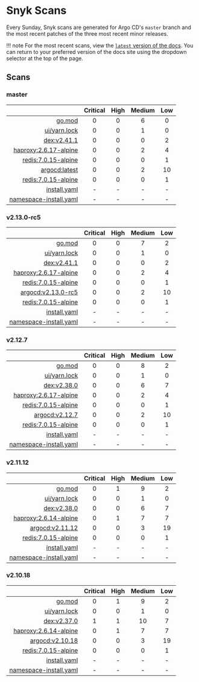 # Snyk Scans

Every Sunday, Snyk scans are generated for Argo CD's `master` branch and the most recent patches of the three most
recent minor releases.

!!! note
    For the most recent scans, view the [`latest` version of the docs](https://argo-cd.readthedocs.io/en/latest/snyk/).
    You can return to your preferred version of the docs site using the dropdown selector at the top of the page.

## Scans

### master

|    | Critical | High | Medium | Low |
|---:|:--------:|:----:|:------:|:---:|
| [go.mod](master/argocd-test.html) | 0 | 0 | 6 | 0 |
| [ui/yarn.lock](master/argocd-test.html) | 0 | 0 | 1 | 0 |
| [dex:v2.41.1](master/ghcr.io_dexidp_dex_v2.41.1.html) | 0 | 0 | 0 | 2 |
| [haproxy:2.6.17-alpine](master/public.ecr.aws_docker_library_haproxy_2.6.17-alpine.html) | 0 | 0 | 2 | 4 |
| [redis:7.0.15-alpine](master/public.ecr.aws_docker_library_redis_7.0.15-alpine.html) | 0 | 0 | 0 | 1 |
| [argocd:latest](master/quay.io_argoproj_argocd_latest.html) | 0 | 0 | 2 | 10 |
| [redis:7.0.15-alpine](master/redis_7.0.15-alpine.html) | 0 | 0 | 0 | 1 |
| [install.yaml](master/argocd-iac-install.html) | - | - | - | - |
| [namespace-install.yaml](master/argocd-iac-namespace-install.html) | - | - | - | - |

### v2.13.0-rc5

|    | Critical | High | Medium | Low |
|---:|:--------:|:----:|:------:|:---:|
| [go.mod](v2.13.0-rc5/argocd-test.html) | 0 | 0 | 7 | 2 |
| [ui/yarn.lock](v2.13.0-rc5/argocd-test.html) | 0 | 0 | 1 | 0 |
| [dex:v2.41.1](v2.13.0-rc5/ghcr.io_dexidp_dex_v2.41.1.html) | 0 | 0 | 0 | 2 |
| [haproxy:2.6.17-alpine](v2.13.0-rc5/public.ecr.aws_docker_library_haproxy_2.6.17-alpine.html) | 0 | 0 | 2 | 4 |
| [redis:7.0.15-alpine](v2.13.0-rc5/public.ecr.aws_docker_library_redis_7.0.15-alpine.html) | 0 | 0 | 0 | 1 |
| [argocd:v2.13.0-rc5](v2.13.0-rc5/quay.io_argoproj_argocd_v2.13.0-rc5.html) | 0 | 0 | 2 | 10 |
| [redis:7.0.15-alpine](v2.13.0-rc5/redis_7.0.15-alpine.html) | 0 | 0 | 0 | 1 |
| [install.yaml](v2.13.0-rc5/argocd-iac-install.html) | - | - | - | - |
| [namespace-install.yaml](v2.13.0-rc5/argocd-iac-namespace-install.html) | - | - | - | - |

### v2.12.7

|    | Critical | High | Medium | Low |
|---:|:--------:|:----:|:------:|:---:|
| [go.mod](v2.12.7/argocd-test.html) | 0 | 0 | 8 | 2 |
| [ui/yarn.lock](v2.12.7/argocd-test.html) | 0 | 0 | 1 | 0 |
| [dex:v2.38.0](v2.12.7/ghcr.io_dexidp_dex_v2.38.0.html) | 0 | 0 | 6 | 7 |
| [haproxy:2.6.17-alpine](v2.12.7/public.ecr.aws_docker_library_haproxy_2.6.17-alpine.html) | 0 | 0 | 2 | 4 |
| [redis:7.0.15-alpine](v2.12.7/public.ecr.aws_docker_library_redis_7.0.15-alpine.html) | 0 | 0 | 0 | 1 |
| [argocd:v2.12.7](v2.12.7/quay.io_argoproj_argocd_v2.12.7.html) | 0 | 0 | 2 | 10 |
| [redis:7.0.15-alpine](v2.12.7/redis_7.0.15-alpine.html) | 0 | 0 | 0 | 1 |
| [install.yaml](v2.12.7/argocd-iac-install.html) | - | - | - | - |
| [namespace-install.yaml](v2.12.7/argocd-iac-namespace-install.html) | - | - | - | - |

### v2.11.12

|    | Critical | High | Medium | Low |
|---:|:--------:|:----:|:------:|:---:|
| [go.mod](v2.11.12/argocd-test.html) | 0 | 1 | 9 | 2 |
| [ui/yarn.lock](v2.11.12/argocd-test.html) | 0 | 0 | 1 | 0 |
| [dex:v2.38.0](v2.11.12/ghcr.io_dexidp_dex_v2.38.0.html) | 0 | 0 | 6 | 7 |
| [haproxy:2.6.14-alpine](v2.11.12/haproxy_2.6.14-alpine.html) | 0 | 1 | 7 | 7 |
| [argocd:v2.11.12](v2.11.12/quay.io_argoproj_argocd_v2.11.12.html) | 0 | 0 | 3 | 19 |
| [redis:7.0.15-alpine](v2.11.12/redis_7.0.15-alpine.html) | 0 | 0 | 0 | 1 |
| [install.yaml](v2.11.12/argocd-iac-install.html) | - | - | - | - |
| [namespace-install.yaml](v2.11.12/argocd-iac-namespace-install.html) | - | - | - | - |

### v2.10.18

|    | Critical | High | Medium | Low |
|---:|:--------:|:----:|:------:|:---:|
| [go.mod](v2.10.18/argocd-test.html) | 0 | 1 | 9 | 2 |
| [ui/yarn.lock](v2.10.18/argocd-test.html) | 0 | 0 | 1 | 0 |
| [dex:v2.37.0](v2.10.18/ghcr.io_dexidp_dex_v2.37.0.html) | 1 | 1 | 10 | 7 |
| [haproxy:2.6.14-alpine](v2.10.18/haproxy_2.6.14-alpine.html) | 0 | 1 | 7 | 7 |
| [argocd:v2.10.18](v2.10.18/quay.io_argoproj_argocd_v2.10.18.html) | 0 | 0 | 3 | 19 |
| [redis:7.0.15-alpine](v2.10.18/redis_7.0.15-alpine.html) | 0 | 0 | 0 | 1 |
| [install.yaml](v2.10.18/argocd-iac-install.html) | - | - | - | - |
| [namespace-install.yaml](v2.10.18/argocd-iac-namespace-install.html) | - | - | - | - |
